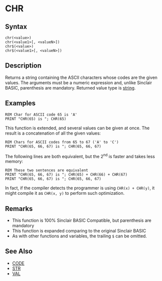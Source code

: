 # CHR

## Syntax


```
chr(<value>)
chr(<value1>[, <valueN>])
chr$(<value>)
chr$(<value1>[, <valueN>])
```

## Description

Returns a string containing the ASCII characters whose codes are the given values.
The arguments must be a numeric expression and, unlike Sinclair BASIC, parenthesis
are mandatory. Returned value type is [string](types.md#String).

## Examples

```
REM Char for ASCII code 65 is 'A'
PRINT "CHR(65) is "; CHR(65)
```

This function is extended, and several values can be given at once. The result is a concatenation of all the given values:

```
REM Chars for ASCII codes from 65 to 67 ('A' to 'C')
PRINT "CHR(65, 66, 67) is "; CHR(65, 66, 67)
```

The following lines are both equivalent, but the 2<sup>nd</sup> is faster and takes less memory:


```
REM These two sentences are equivalent
PRINT "CHR(65, 66, 67) is "; CHR(65) + CHR(66) + CHR(67)
PRINT "CHR(65, 66, 67) is "; CHR(65, 66, 67)
```


In fact, if the compiler detects the programmer is using `CHR(x) + CHR(y)`, it might compile it as
`CHR(x, y)` to perform such optimization.

## Remarks

* This function is 100% Sinclair BASIC Compatible, but parenthesis are mandatory
* This function is expanded comparing to the original Sinclair BASIC
* As with other functions and variables, the trailing `$` can be omitted.

## See Also

* [CODE](code.md)
* [STR](str.md)
* [VAL](val.md)
